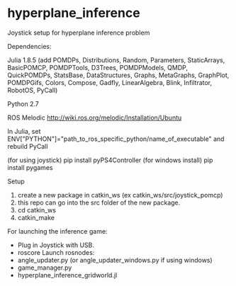 # hyperplane_inference
Joystick setup for hyperplane inference problem

Dependencies:

Julia 1.8.5 (add POMDPs, Distributions, Random, Parameters, StaticArrays, BasicPOMCP, POMDPTools, D3Trees, POMDPModels, QMDP, QuickPOMDPs, StatsBase, DataStructures, Graphs, MetaGraphs, GraphPlot, POMDPGifs, Colors, Compose, Gadfly, LinearAlgebra, Blink, Infiltrator, RobotOS, PyCall)

Python 2.7

ROS Melodic http://wiki.ros.org/melodic/Installation/Ubuntu

In Julia, set ENV["PYTHON"]="path_to_ros_specific_python/name_of_executable" and rebuild PyCall

(for using joystick) pip install pyPS4Controller
(for windows install) pip install pygames

Setup

1. create a new package in catkin_ws (ex catkin_ws/src/joystick_pomcp)
2. this repo can go into the src folder of the new package.
3. cd catkin_ws
4. catkin_make

For launching the inference game:
- Plug in Joystick with USB.
- roscore
Launch rosnodes:
- angle_updater.py (or angle_updater_windows.py if using windows)
- game_manager.py
- hyperplane_inference_gridworld.jl
